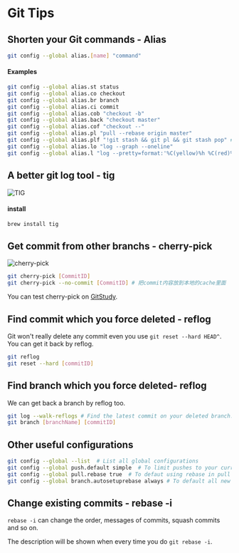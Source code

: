 # Git Tips

## Shorten your Git commands - Alias

```sh
git config --global alias.[name] "command"
```

#### Examples

```sh
git config --global alias.st status
git config --global alias.co checkout
git config --global alias.br branch
git config --global alias.ci commit
git config --global alias.cob "checkout -b"
git config --global alias.back "checkout master"
git config --global alias.cof "checkout --"
git config --global alias.pl "pull --rebase origin master"
git config --global alias.plf "!git stash && git pl && git stash pop" # ! means runing the command as shell command
git config --global alias.lo "log --graph --oneline"
git config --global alias.l "log --pretty=format:'%C(yellow)%h %C(red)%ad %C(green)%d %C(reset)%s [%C(blue)%an]' --date=short --graph"
```

## A better git log tool - tig

![TIG](https://heaton.github.io/resources/images/tig.png)

#### install

```sh
brew install tig
```

## Get commit from other branchs - cherry-pick

![cherry-pick](https://heaton.github.io/resources/images/cherry-pick.png)

```sh
git cherry-pick [CommitID]
git cherry-pick --no-commit [CommitID] # 把commit内容放到本地的cache里面
```

You can test cherry-pick on [GitStudy](https://github.com/heaton/gitstudy).

## Find commit which you force deleted - reflog

Git won't really delete any commit even you use `git reset --hard HEAD^`. You can get it back by reflog.

```sh
git reflog
git reset --hard [commitID]
```

## Find branch which you force deleted- reflog

We can get back a branch by reflog too.

```sh
git log --walk-reflogs # Find the latest commit on your deleted branch.
git branch [branchName] [commitID]
```

## Other useful configurations

```sh
git config --global --list  # List all global configurations
git config --global push.default simple  # To limit pushes to your current branch
git config --global pull.rebase true  # To defaut using rebase in pull command
git config --global branch.autosetuprebase always # To default all new branches to fetch and rebase - not merge
```

## Change existing commits - rebase -i

`rebase -i` can change the order, messages of commits, squash commits and so on.

The description will be shown when every time you do `git rebase -i`.

